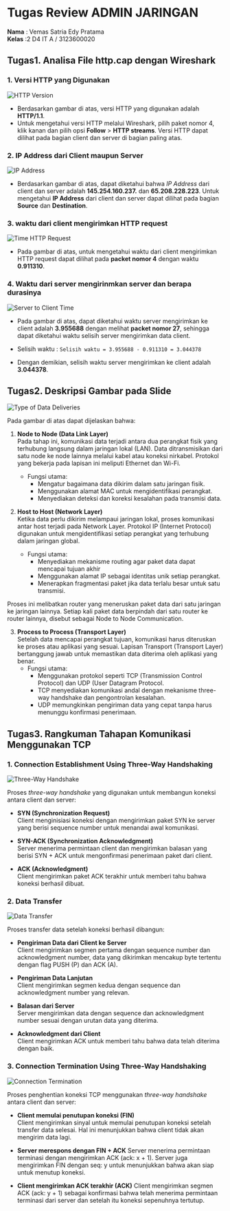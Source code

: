  # Tugas Review ADMIN JARINGAN

**Nama** : Vemas Satria Edy Pratama<br/>
**Kelas** :2 D4 IT A / 3123600020 

## Tugas1. Analisa File http.cap dengan Wireshark

### 1. Versi HTTP yang Digunakan
![HTTP Version](./img/HTTP-ver.png)

- Berdasarkan gambar di atas, versi HTTP yang digunakan adalah **HTTP/1.1**.
- Untuk mengetahui versi HTTP melalui Wireshark, pilih paket nomor 4, klik kanan dan pilih opsi **Follow** > **HTTP streams**. Versi HTTP dapat dilihat pada bagian client dan server di bagian paling atas.

### 2. IP Address dari Client maupun Server
![IP Address](./img/IP-Address.png)
- Berdasarkan gambar di atas, dapat diketahui bahwa *IP Address* dari client dan server adalah **145.254.160.237.** dan **65.208.228.223**. Untuk mengetahui **IP Address** dari client dan server dapat dilihat pada bagian **Source** dan **Destination**.

### 3. waktu dari client mengirimkan HTTP request
![Time HTTP Request](./img/Time-Request.png)
- Pada gambar di atas, untuk mengetahui waktu dari client mengirimkan HTTP request dapat dilihat pada **packet nomor 4** dengan waktu **0.911310**.

### 4. Waktu dari server mengirinmkan server dan berapa durasinya
![Server to Client Time](./img/Server-to-Client.png)
- Pada gambar di atas, dapat diketahui waktu server mengirimkan ke client adalah **3.955688** dengan melihat **packet nomor 27**, sehingga dapat diketahui waktu selisih server mengirimkan data client.

- Selisih waktu :
  `Selisih waktu = 3.955688 - 0.911310 = 3.044378`

- Dengan demikian, selisih waktu server mengirimkan ke client adalah **3.044378**.

## Tugas2. Deskripsi Gambar pada Slide
![Type of Data Deliveries](./img/nomer2.png)

Pada gambar di atas dapat dijelaskan bahwa:

1. **Node to Node (Data Link Layer)**<br/>
  Pada tahap ini, komunikasi data terjadi antara dua perangkat fisik yang terhubung langsung dalam jaringan lokal (LAN). Data ditransmisikan dari satu node ke node lainnya melalui kabel atau koneksi nirkabel. Protokol yang bekerja pada lapisan ini meliputi Ethernet dan Wi-Fi.<br/>
   - Fungsi utama:<br/>
      - Mengatur bagaimana data dikirim dalam satu jaringan fisik.<br/>
      - Menggunakan alamat MAC untuk mengidentifikasi perangkat.<br/>
      - Menyediakan deteksi dan koreksi kesalahan pada transmisi data.<br/>

2. **Host to Host (Network Layer)**<br/>
  Ketika data perlu dikirim melampaui jaringan lokal, proses komunikasi antar host terjadi pada Network Layer. Protokol IP (Internet Protocol) digunakan untuk mengidentifikasi setiap perangkat yang terhubung dalam jaringan global.<br/>
   - Fungsi utama:<br/>
      - Menyediakan mekanisme routing agar paket data dapat mencapai tujuan akhir<br/>
      - Menggunakan alamat IP sebagai identitas unik setiap perangkat.<br/>
      - Menerapkan fragmentasi paket jika data terlalu besar untuk satu transmisi.<br/>
  
  Proses ini melibatkan router yang meneruskan paket data dari satu jaringan ke jaringan lainnya. Setiap kali paket data berpindah dari satu router ke router lainnya, disebut sebagai Node to Node Communication.<br/>

3. **Process to Process (Transport Layer)**<br/>
   Setelah data mencapai perangkat tujuan, komunikasi harus diteruskan ke proses atau aplikasi yang sesuai. Lapisan Transport (Transport Layer) bertanggung jawab untuk memastikan data diterima oleh aplikasi yang benar.<br/>
   - Fungsi utama:<br/>
      - Menggunakan protokol seperti TCP (Transmission Control Protocol) dan UDP (User Datagram Protocol.<br/>
      - TCP menyediakan komunikasi andal dengan mekanisme three-way handshake dan pengontrolan kesalahan.<br/>
      - UDP memungkinkan pengiriman data yang cepat tanpa harus menunggu konfirmasi penerimaan.

## Tugas3. Rangkuman Tahapan Komunikasi Menggunakan TCP

### 1. Connection Establishment Using Three-Way Handshaking
![Three-Way Handshake](./img/connection-establishment-using-three-way-handshaking.png)

Proses *three-way handshake* yang digunakan untuk membangun koneksi antara client dan server:

- **SYN (Synchronization Request)**  
  Client menginisiasi koneksi dengan mengirimkan paket SYN ke server yang berisi sequence number untuk menandai awal komunikasi.

- **SYN-ACK (Synchronization Acknowledgment)**  
  Server menerima permintaan client dan mengirimkan balasan yang berisi SYN + ACK untuk mengonfirmasi penerimaan paket dari client.

- **ACK (Acknowledgment)**  
  Client mengirimkan paket ACK terakhir untuk memberi tahu bahwa koneksi berhasil dibuat.

### 2. Data Transfer
![Data Transfer](./img/transfer-data.png)

Proses transfer data setelah koneksi berhasil dibangun:

- **Pengiriman Data dari Client ke Server**  
  Client mengirimkan segmen pertama dengan sequence number dan acknowledgment number, data yang dikirimkan mencakup byte tertentu dengan flag PUSH (P) dan ACK (A).

- **Pengiriman Data Lanjutan**  
  Client mengirimkan segmen kedua dengan sequence dan acknowledgment number yang relevan.

- **Balasan dari Server**  
  Server mengirimkan data dengan sequence dan acknowledgment number sesuai dengan urutan data yang diterima.

- **Acknowledgment dari Client**  
  Client mengirimkan ACK untuk memberi tahu bahwa data telah diterima dengan baik.

### 3. Connection Termination Using Three-Way Handshaking
![Connection Termination](./img/Connection-termination-using-three-way-handshaking.png)

Proses penghentian koneksi TCP menggunakan *three-way handshake* antara client dan server:

- **Client memulai penutupan koneksi (FIN)**  
  Client mengirimkan sinyal untuk memulai penutupan koneksi setelah transfer data selesai. Hal ini menunjukkan bahwa client tidak akan mengirim data lagi.

- **Server merespons dengan FIN + ACK**
  Server menerima permintaan terminasi dengan mengirimkan ACK (ack: x + 1). Server juga mengirimkan FIN dengan seq: y untuk menunjukkan bahwa akan siap untuk menutup koneksi.

- **Client mengirimkan ACK terakhir (ACK)**
  Client mengirimkan segmen ACK (ack: y + 1) sebagai konfirmasi bahwa telah menerima permintaan terminasi dari server dan setelah itu koneksi sepenuhnya tertutup.
